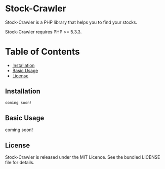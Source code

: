 # Stock-Crawler

Stock-Crawler is a PHP library that helps you to find your stocks.

Stock-Crawler requires PHP >= 5.3.3.

# Table of Contents

- [Installation](#installation)
- [Basic Usage](#basic-usage)
- [License](#license)


## Installation

```sh
coming soon!
```

## Basic Usage

coming soon!

## License

Stock-Crawler is released under the MIT Licence. See the bundled LICENSE file for details.
